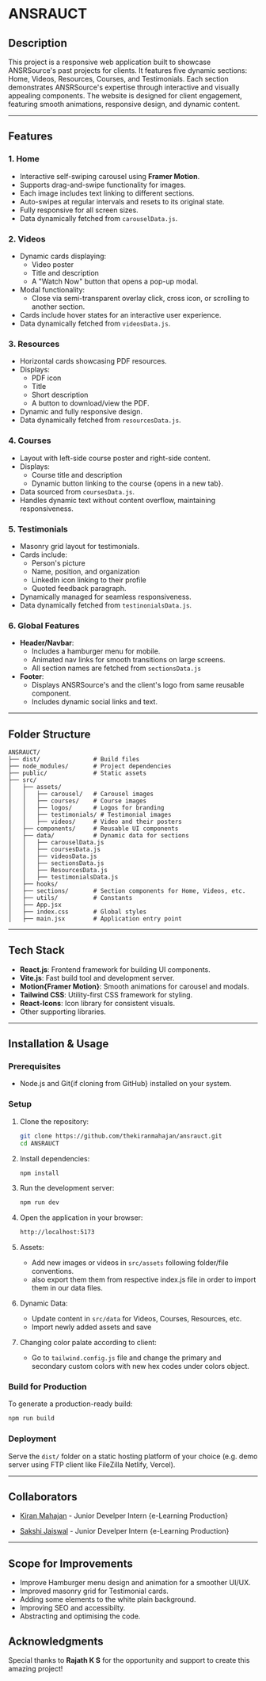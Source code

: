 # ANSRAUCT

## Description

This project is a responsive web application built to showcase ANSRSource's past projects for clients. It features five dynamic sections: Home, Videos, Resources, Courses, and Testimonials. Each section demonstrates ANSRSource's expertise through interactive and visually appealing components. The website is designed for client engagement, featuring smooth animations, responsive design, and dynamic content.

---

## Features

### 1. **Home**

- Interactive self-swiping carousel using **Framer Motion**.
- Supports drag-and-swipe functionality for images.
- Each image includes text linking to different sections.
- Auto-swipes at regular intervals and resets to its original state.
- Fully responsive for all screen sizes.
- Data dynamically fetched from `carouselData.js`.

### 2. **Videos**

- Dynamic cards displaying:
  - Video poster
  - Title and description
  - A "Watch Now" button that opens a pop-up modal.
- Modal functionality:
  - Close via semi-transparent overlay click, cross icon, or scrolling to another section.
- Cards include hover states for an interactive user experience.
- Data dynamically fetched from `videosData.js`.

### 3. **Resources**

- Horizontal cards showcasing PDF resources.
- Displays:
  - PDF icon
  - Title
  - Short description
  - A button to download/view the PDF.
- Dynamic and fully responsive design.
- Data dynamically fetched from `resourcesData.js`.

### 4. **Courses**

- Layout with left-side course poster and right-side content.
- Displays:
  - Course title and description
  - Dynamic button linking to the course {opens in a new tab}.
- Data sourced from `coursesData.js`.
- Handles dynamic text without content overflow, maintaining responsiveness.

### 5. **Testimonials**

- Masonry grid layout for testimonials.
- Cards include:
  - Person's picture
  - Name, position, and organization
  - LinkedIn icon linking to their profile
  - Quoted feedback paragraph.
- Dynamically managed for seamless responsiveness.
- Data dynamically fetched from `testinonialsData.js`.

### 6. **Global Features**

- **Header/Navbar**:
  - Includes a hamburger menu for mobile.
  - Animated nav links for smooth transitions on large screens.
  - All section names are fetched from `sectionsData.js`
- **Footer**:
  - Displays ANSRSource's and the client's logo from same reusable component.
  - Includes dynamic social links and text.

---

## Folder Structure

```
ANSRAUCT/
├── dist/               # Build files
├── node_modules/       # Project dependencies
├── public/             # Static assets
├── src/
│   ├── assets/
│   │   ├── carousel/   # Carousel images
│   │   ├── courses/    # Course images
│   │   ├── logos/      # Logos for branding
│   │   ├── testimonials/ # Testimonial images
│   │   ├── videos/     # Video and their posters
│   ├── components/     # Reusable UI components
│   ├── data/           # Dynamic data for sections
│   │   ├── carouselData.js
│   │   ├── coursesData.js
│   │   ├── videosData.js
│   │   ├── sectionsData.js
│   │   ├── ResourcesData.js
│   │   ├── testimonialsData.js
│   ├── hooks/
│   ├── sections/       # Section components for Home, Videos, etc.
│   ├── utils/          # Constants
│   ├── App.jsx
│   ├── index.css       # Global styles
│   ├── main.jsx        # Application entry point
```

---

## Tech Stack

- **React.js**: Frontend framework for building UI components.
- **Vite.js**: Fast build tool and development server.
- **Motion{Framer Motion}**: Smooth animations for carousel and modals.
- **Tailwind CSS**: Utility-first CSS framework for styling.
- **React-Icons**: Icon library for consistent visuals.
- Other supporting libraries.

---

## Installation & Usage

### Prerequisites

- Node.js and Git{if cloning from GitHub} installed on your system.

### Setup

1. Clone the repository:
   ```bash
   git clone https://github.com/thekiranmahajan/ansrauct.git
   cd ANSRAUCT
   ```
2. Install dependencies:
   ```bash
   npm install
   ```
3. Run the development server:
   ```bash
   npm run dev
   ```
4. Open the application in your browser:
   ```bash
   http://localhost:5173
   ```
5. Assets:

   - Add new images or videos in `src/assets` following folder/file conventions.
   - also export them them from respective index.js file in order to import them in our data files.

6. Dynamic Data:

   - Update content in `src/data` for Videos, Courses, Resources, etc.
   - Import newly added assets and save

7. Changing color palate according to client:
   - Go to `tailwind.config.js` file and change the primary and secondary custom colors with new hex codes under colors object.

### Build for Production

To generate a production-ready build:

```bash
npm run build
```

### Deployment

Serve the `dist/` folder on a static hosting platform of your choice (e.g. demo server using FTP client like FileZilla Netlify, Vercel).

---

## Collaborators

- [Kiran Mahajan](https://github.com/thekiranmahajan) - Junior Develper Intern {e-Learning Production}

- [Sakshi Jaiswal](https://github.com/thesakshijaiswal) - Junior Develper Intern {e-Learning Production}

---

## Scope for Improvements

- Improve Hamburger menu design and animation for a smoother UI/UX.
- Improved masonry grid for Testimonial cards.
- Adding some elements to the white plain background.
- Improving SEO and accessibilty.
- Abstracting and optimising the code.

## Acknowledgments

Special thanks to **Rajath K S** for the opportunity and support to create this amazing project!
